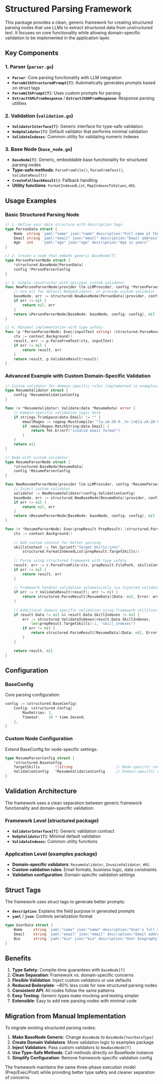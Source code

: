 # Structured Parsing Framework

This package provides a clean, generic framework for creating structured parsing nodes that use LLMs to extract structured data from unstructured text. It focuses on core functionality while allowing domain-specific validation to be implemented in the application layer.

## Key Components

### 1. Parser (`parser.go`)
- **`Parser`**: Core parsing functionality with LLM integration
- **`ParseWithStructuredPrompt[T]`**: Automatically generates prompts based on struct tags
- **`ParseWithPrompt[T]`**: Uses custom prompts for parsing
- **`ExtractYAMLFromResponse`** / **`ExtractJSONFromResponse`**: Response parsing utilities

### 2. Validation (`validation.go`)
- **`ValidatorInterface[T]`**: Generic interface for type-safe validation
- **`NoOpValidator[T]`**: Default validator that performs minimal validation
- **`ValidateIndexes`**: Common utility for validating numeric indexes

### 3. Base Node (`base_node.go`)
- **`BaseNode[T]`**: Generic, embeddable base functionality for structured parsing nodes
- **Type-safe methods**: `ParseFromFile()`, `ParseFromText()`, `ValidateResult()`
- **`CreateFallbackResult()`**: Fallback handling
- **Utility functions**: `FormatIndexedList`, `MapIndexesToValues`, etc.

## Usage Examples

### Basic Structured Parsing Node

```go
// 1. Define your data structure with description tags
type PersonData struct {
    Name  string `yaml:"name" json:"name" description:"Full name of the person"`
    Email string `yaml:"email" json:"email" description:"Email address"`
    Age   int    `yaml:"age" json:"age" description:"Age in years"`
}

// 2. Create a node that embeds generic BaseNode[T]
type PersonParserNode struct {
    *structured.BaseNode[PersonData]
    config *PersonParserConfig
}

// 3. Simple constructor with optional custom validator
func NewPersonParserNode(provider llm.LLMProvider, config *PersonParserConfig) (*PersonParserNode, error) {
    // Use nil for default NoOpValidator, or provide custom validator
    baseNode, err := structured.NewBaseNode[PersonData](provider, config.BaseConfig, nil)
    if err != nil {
        return nil, err
    }
    return &PersonParserNode{BaseNode: baseNode, config: config}, nil
}

// 4. Minimal implementation with type safety
func (p *PersonParserNode) Exec(inputText string) (structured.ParseResult[PersonData], error) {
    ctx := context.Background()
    result, err := p.ParseFromText(ctx, inputText)
    if err != nil {
        return result, err
    }
    return result, p.ValidateResult(result)
}
```

### Advanced Example with Custom Domain-Specific Validation

```go
// Custom validator for domain-specific rules (implemented in examples/)
type ResumeValidator struct {
    config *ResumeValidationConfig
}

func (v *ResumeValidator) Validate(data *ResumeData) error {
    // Domain-specific validation logic here
    if strings.TrimSpace(data.Email) != "" {
        emailRegex := regexp.MustCompile(`^[a-zA-Z0-9._%+-]+@[a-zA-Z0-9.-]+\.[a-zA-Z]{2,}$`)
        if !emailRegex.MatchString(data.Email) {
            return fmt.Errorf("invalid email format")
        }
    }
    return nil
}

// Node with custom validator
type ResumeParserNode struct {
    *structured.BaseNode[ResumeData]
    config *ResumeParserConfig
}

func NewResumeParserNode(provider llm.LLMProvider, config *ResumeParserConfig) (*ResumeParserNode, error) {
    // Inject custom validator
    validator := NewResumeValidator(config.ValidationConfig)
    baseNode, err := structured.NewBaseNode[ResumeData](provider, config.BaseConfig, validator)
    if err != nil {
        return nil, err
    }
    return &ResumeParserNode{BaseNode: baseNode, config: config}, nil
}

func (r *ResumeParserNode) Exec(prepResult PrepResult) (structured.ParseResult[ResumeData], error) {
    ctx := context.Background()
    
    // Add custom context for better parsing
    skillsContext := fmt.Sprintf("Target Skills:\n%s", 
        structured.FormatIndexedList(prepResult.TargetSkills))
    
    // Parse using structured framework with type safety
    result, err := r.ParseFromFile(ctx, prepResult.FilePath, skillsContext)
    if err != nil {
        return result, err
    }
    
    // Framework handles validation automatically via injected validator
    if err := r.ValidateResult(result); err != nil {
        return structured.ParseResult[ResumeData]{Data: nil, Error: err}, err
    }
    
    // Additional domain-specific validation using framework utilities
    if result.Data != nil && result.Data.SkillIndexes != nil {
        err := structured.ValidateIndexes(result.Data.SkillIndexes, 
            len(prepResult.TargetSkills)-1, "skill_indexes")
        if err != nil {
            return structured.ParseResult[ResumeData]{Data: nil, Error: err}, err
        }
    }
    
    return result, nil
}
```

## Configuration

### BaseConfig
Core parsing configuration:

```go
config := &structured.BaseConfig{
    Config: &structured.Config{
        MaxRetries: 3,
        Timeout:    30 * time.Second,
    },
}
```

### Custom Node Configuration
Extend BaseConfig for node-specific settings:

```go
type ResumeParserConfig struct {
    *structured.BaseConfig
    TargetSkills       []string                    // Node-specific configuration
    ValidationConfig   *ResumeValidationConfig     // Domain-specific validation
}
```

## Validation Architecture

The framework uses a clean separation between generic framework functionality and domain-specific validation:

### Framework Level (structured package)
- **`ValidatorInterface[T]`**: Generic validation contract
- **`NoOpValidator[T]`**: Minimal default validation
- **`ValidateIndexes`**: Common utility functions

### Application Level (examples package)
- **Domain-specific validators**: `ResumeValidator`, `InvoiceValidator`, etc.
- **Custom validation rules**: Email formats, business logic, data constraints
- **Validation configuration**: Domain-specific validation settings

## Struct Tags

The framework uses struct tags to generate better prompts:

- **`description`**: Explains the field purpose in generated prompts
- **`yaml`** / **`json`**: Controls serialization format

```go
type UserData struct {
    Name     string `yaml:"name" json:"name" description:"User's full name"`
    Email    string `yaml:"email" json:"email" description:"Email address"`
    Bio      string `yaml:"bio" json:"bio" description:"User biography"`
}
```

## Benefits

1. **Type Safety**: Compile-time guarantees with `BaseNode[T]`
2. **Clean Separation**: Framework vs. domain-specific concerns
3. **Flexible Validation**: Inject custom validators or use defaults
4. **Reduced Boilerplate**: ~80% less code for new structured parsing nodes
5. **Consistent API**: All nodes follow the same patterns
6. **Easy Testing**: Generic types make mocking and testing simpler
7. **Extensible**: Easy to add new parsing nodes with minimal code

## Migration from Manual Implementation

To migrate existing structured parsing nodes:

1. **Make BaseNode Generic**: Change `BaseNode` to `BaseNode[YourDataType]`
2. **Create Domain Validators**: Move validation logic to examples package
3. **Inject Validators**: Pass custom validators to `NewBaseNode[T]`
4. **Use Type-Safe Methods**: Call methods directly on BaseNode instance
5. **Simplify Configuration**: Remove framework-specific validation config

The framework maintains the same three-phase execution model (Prep/Exec/Post) while providing better type safety and cleaner separation of concerns.